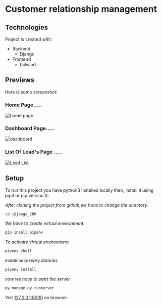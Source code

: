 # Customer relationship management


## Technologies

Project is created with:

- Backend
  - Django
- Frontend
  - tailwind

## Previews

Here is some screenshot:

### Home Page.....

![home page](https://drive.google.com/uc?export=view&id=1gbHHFL3zSY24JxWf4Vp3go0WTr9iL485)

### Dashboard Page.....

![dashboard](https://drive.google.com/uc?export=view&id=1sxYxQNNWIuTA5YLARXJEB5tUvvcLdYvp)

### List Of Lead's Page .....

![Lead List](https://drive.google.com/uc?export=view&id=1ePraKDn4v41mRv03y3R6y_7_m6NKLnF5)

## Setup
To run this project you have python3 installed locally then, install it using pip3 or pip version 3:

_After cloning the project from github,we have to change the directory._
```bash
cd \Django_CRM
```

_We have to create virtual environment._
```bash
pip insall pipenv
```
_To activate virtual environment_
```bash 
pipenv shell
```
_install necessary libraries_
```bash
pipenv install
```
_now we have to satrt the server_
```bash
py manage.py runserver
```


Vist [127.0.0.1:8000](http://127.0.0.1:8000/) on browser.
